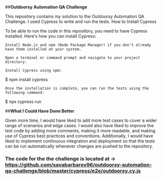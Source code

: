 ##<b>Outdoorsy Automation QA Challenge</b>

This repository contains my solution to the Outdoorsy Automation QA Challenge. I used Cypress to write and run the tests.
How to Install Cypress

To be able to run the code in this repository, you need to have Cypress installed. Here's how you can install Cypress:

    Install Node.js and npm (Node Package Manager) if you don't already have them installed on your system.

    Open a terminal or command prompt and navigate to your project directory.

    Install Cypress using npm:


$ npm install cypress

    Once the installation is complete, you can run the tests using the following command:


$ npx cypress run

##<b>What I Could Have Done Better</b>

Given more time, I would have liked to add more test cases to cover a wider range of scenarios and edge cases. I would also have liked to improve the test code by adding more comments, making it more readable, and making use of Cypress best practices and conventions. Additionally, I would have liked to implement continuous integration and deployment so that the tests can be run automatically whenever changes are pushed to the repository.

### The code for the the challenge is located at -> https://github.com/savabarbarov96/outdoorsy-automation-qa-challenge/blob/master/cypress/e2e/outdoorsy.cy.js
